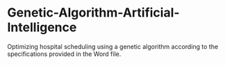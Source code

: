 # Genetic-Algorithm-Artificial-Intelligence
Optimizing hospital scheduling using a genetic algorithm according to the specifications provided in the Word file.
